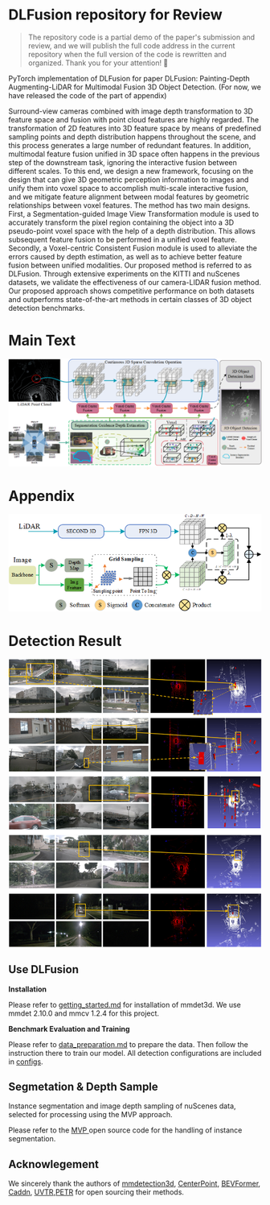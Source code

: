 # DLFusion repository for Review

> The repository code is a partial demo of the paper's submission and review, and we will publish the full code address in the current repository when the full version of the code is rewritten and organized. Thank you for your attention! 🤝

PyTorch implementation of DLFusion for  paper DLFusion: Painting-Depth Augmenting-LiDAR for Multimodal Fusion 3D Object Detection. (For now, we have released the code of the part of appendix)

Surround-view cameras combined with image depth transformation to 3D feature space and fusion with point cloud features are highly regarded. The transformation of 2D features into 3D feature space by means of predefined sampling points and depth distribution happens throughout the scene, and this process generates a large number of redundant features. In addition, multimodal feature fusion unified in 3D space often happens in the previous step of the downstream task, ignoring the interactive fusion between different scales. To this end, we design a new framework, focusing on the design that can give 3D geometric perception information to images and unify them into voxel space to accomplish multi-scale interactive fusion, and we mitigate feature alignment between modal features by geometric relationships between voxel features. The method has two main designs. First, a Segmentation-guided Image View Transformation module is used to accurately transform the pixel region containing the object into a 3D pseudo-point voxel space with the help of a depth distribution. This allows subsequent feature fusion to be performed in a unified voxel feature. Secondly, a Voxel-centric Consistent Fusion module is used to alleviate the errors caused by depth estimation, as well as to achieve better feature fusion between unified modalities. Our proposed method is referred to as DLFusion. Through extensive experiments on the KITTI and nuScenes datasets, we validate the effectiveness of our camera-LIDAR fusion method. Our proposed approach shows competitive performance on both datasets and outperforms state-of-the-art methods in certain classes of 3D object detection benchmarks.

# Main Text

![img1](docs/imgs/overrall.png)


# Appendix

![img2](docs/imgs/appendix-overall.png)

# Detection Result
![img3](docs/imgs/_appendix-detection-visualization.png)
## Use DLFusion


**Installation**

Please refer to [getting_started.md](docs/getting_started.md) for installation of mmdet3d. We use mmdet 2.10.0 and mmcv 1.2.4 for this project.

**Benchmark Evaluation and Training**

Please refer to [data_preparation.md](docs/data_preparation.md) to prepare the data. Then follow the instruction there to train our model. All detection configurations are included in [configs](configs/).


## Segmetation & Depth Sample 

Instance segmentation and image depth sampling of nuScenes data, selected for processing using the MVP approach.

Please refer to the [MVP ](https://github.com/tianweiy/MVP)open source code for the handling of instance segmentation. 

## Acknowlegement

We sincerely thank the authors of [mmdetection3d](https://github.com/open-mmlab/mmdetection3d), [CenterPoint](https://github.com/tianweiy/CenterPoint), [BEVFormer](https://github.com/zhiqi-li/BEVFormer), [Caddn](https://github.com/TRAILab/CaDDN), [UVTR](https://github.com/dvlab-research/UVTR),[PETR](https://github.com/megvii-research/PETR) for open sourcing their methods.
